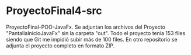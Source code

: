 # ProyectoFinal4-src
ProyectoFinal-POO-JavaFx.
Se adjuntan los archivos del Proyecto "PantallaInicioJavaFx" sin la carpeta "out". Todo el proyecto tenia 153 files siendo que Git me impidió subir más de 100 files.
En otro repositorio se adjunta el proyecto completo en formato ZIP.

